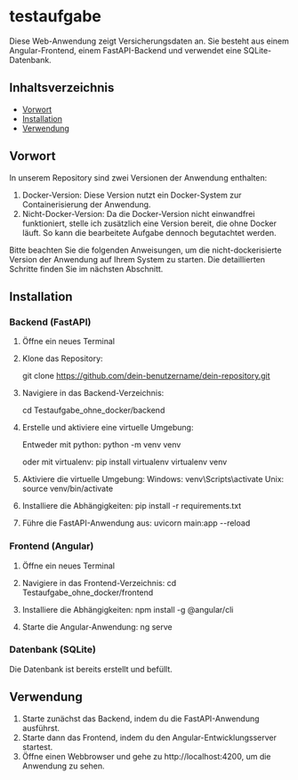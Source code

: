 # testaufgabe

Diese Web-Anwendung zeigt Versicherungsdaten an. Sie besteht aus einem Angular-Frontend, einem FastAPI-Backend und verwendet eine SQLite-Datenbank.

## Inhaltsverzeichnis
- [Vorwort](#vorwort)
- [Installation](#installation)
- [Verwendung](#verwendung)

## Vorwort


In unserem Repository sind zwei Versionen der Anwendung enthalten:

1. Docker-Version: Diese Version nutzt ein Docker-System zur Containerisierung der Anwendung.
2. Nicht-Docker-Version: Da die Docker-Version nicht einwandfrei funktioniert, stelle ich zusätzlich eine Version bereit, die ohne Docker läuft. So kann die bearbeitete Aufgabe dennoch begutachtet werden.

Bitte beachten Sie die folgenden Anweisungen, um die nicht-dockerisierte Version der Anwendung auf Ihrem System zu starten. Die detaillierten Schritte finden Sie im nächsten Abschnitt.

## Installation

### Backend (FastAPI)

1. Öffne ein neues Terminal

2. Klone das Repository:

   git clone https://github.com/dein-benutzername/dein-repository.git
   
3. Navigiere in das Backend-Verzeichnis:

   cd Testaufgabe_ohne_docker/backend

4. Erstelle und aktiviere eine virtuelle Umgebung:

   Entweder mit python:
   	python -m venv venv
   	
   oder mit virtualenv:
   	pip install virtualenv
   	virtualenv venv
  
5. Aktiviere die virtuelle Umgebung:
   Windows:
   	venv\Scripts\activate
   Unix:
   	source venv/bin/activate
   	
6. Installiere die Abhängigkeiten:
   pip install -r requirements.txt
   
7. Führe die FastAPI-Anwendung aus:
   uvicorn main:app --reload
   
### Frontend (Angular)

1. Öffne ein neues Terminal

2. Navigiere in das Frontend-Verzeichnis:
   cd Testaufgabe_ohne_docker/frontend
   
3. Installiere die Abhängigkeiten:
   npm install -g @angular/cli
   
4. Starte die Angular-Anwendung:
   ng serve

### Datenbank (SQLite)

Die Datenbank ist bereits erstellt und befüllt.

## Verwendung

1. Starte zunächst das Backend, indem du die FastAPI-Anwendung ausführst.
2. Starte dann das Frontend, indem du den Angular-Entwicklungsserver startest.
3. Öffne einen Webbrowser und gehe zu http://localhost:4200, um die Anwendung zu sehen.
